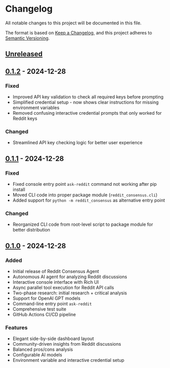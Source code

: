 # Changelog

All notable changes to this project will be documented in this file.

The format is based on [Keep a Changelog](https://keepachangelog.com/en/1.0.0/),
and this project adheres to [Semantic Versioning](https://semver.org/spec/v2.0.0.html).

## [Unreleased]

## [0.1.2] - 2024-12-28

### Fixed
- Improved API key validation to check all required keys before prompting
- Simplified credential setup - now shows clear instructions for missing environment variables
- Removed confusing interactive credential prompts that only worked for Reddit keys

### Changed
- Streamlined API key checking logic for better user experience

## [0.1.1] - 2024-12-28

### Fixed
- Fixed console entry point `ask-reddit` command not working after pip install
- Moved CLI code into proper package module (`reddit_consensus.cli`)
- Added support for `python -m reddit_consensus` as alternative entry point

### Changed
- Reorganized CLI code from root-level script to package module for better distribution

## [0.1.0] - 2024-12-28

### Added
- Initial release of Reddit Consensus Agent
- Autonomous AI agent for analyzing Reddit discussions
- Interactive console interface with Rich UI
- Async parallel tool execution for Reddit API calls
- Two-phase research: initial research + critical analysis
- Support for OpenAI GPT models
- Command-line entry point `ask-reddit`
- Comprehensive test suite
- GitHub Actions CI/CD pipeline

### Features
- Elegant side-by-side dashboard layout
- Community-driven insights from Reddit discussions
- Balanced pros/cons analysis
- Configurable AI models
- Environment variable and interactive credential setup

[Unreleased]: https://github.com/jashvira/reddit-consensus/compare/v0.1.2...HEAD
[0.1.2]: https://github.com/jashvira/reddit-consensus/compare/v0.1.1...v0.1.2
[0.1.1]: https://github.com/jashvira/reddit-consensus/compare/v0.1.0...v0.1.1
[0.1.0]: https://github.com/jashvira/reddit-consensus/releases/tag/v0.1.0